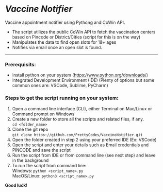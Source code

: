 # _Vaccine Notifier_

Vaccine appointment notifier using Pythong and CoWin API.
<br>

- The script utilizes the public CoWin API to fetch the vaccination centers based on Pincode or District/Cities (script for this is on the way)
- Manipulates the data to find open slots for 18+ ages
- Notifies via email once an open slot is found.

- - - -

### Prerequisits:
- Install python on your system (https://www.python.org/downloads/)
- Integrated Development Environment (IDE) (Plenty of options but some common ones are: VSCode, Sublime, PyCharm)

### Steps to get the script running on your system:

1. Open a command line interface (CLI), either Terminal on Mac/Linux or Command prompt on Windows
2. Create a new folder to store all the scripts and related files, if any.<br>
`cd <folder_name>`
3. Clone the git repo<br>
`git clone https://github.com/PrettyCodes/VaccineNotifier.git`
4. Open the folder created in step 2 using your preferred IDE (Ex: VSCode)
5. Open the script and enter your details such as Email credentials and PINCODE and save the script
6. Run the script from IDE or from command line (see next step) and leave in the background
7. To run the script from command line:
<br>Windows: `python <script_name>.py`
<br>MacOS/Linux: `python3 <script_name>.py`

**Good luck!**